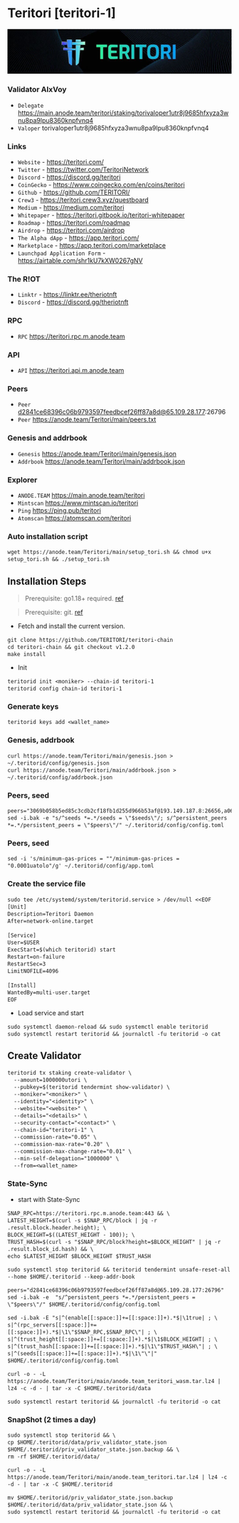 # Teritori [teritori-1]
![Teritori Guide](https://github.com/Voynitskiy/Voynitskiy/blob/main/mainnet/Teritori/Teritori.png)
### Validator AlxVoy
* `Delegate` https://main.anode.team/teritori/staking/torivaloper1utr8j9685hfxyza3wnu8pa9lpu8360knpfvnq4
* `Valoper` torivaloper1utr8j9685hfxyza3wnu8pa9lpu8360knpfvnq4
### Links
* `Website` - https://teritori.com/
* `Twitter` - https://twitter.com/TeritoriNetwork
* `Discord` - https://discord.gg/teritori
* `CoinGecko` - https://www.coingecko.com/en/coins/teritori
* `Github` - https://github.com/TERITORI/
* `Crew3` - https://teritori.crew3.xyz/questboard
* `Medium` - https://medium.com/teritori
* `Whitepaper` - https://teritori.gitbook.io/teritori-whitepaper
* `Roadmap` - https://teritori.com/roadmap
* `Airdrop` - https://teritori.com/airdrop
* `The Alpha dApp` - https://app.teritori.com/
* `Marketplace` - https://app.teritori.com/marketplace
* `Launchpad Application Form` - https://airtable.com/shr1kU7kXW0267gNV

### The R!OT
* `Linktr` - https://linktr.ee/theriotnft
* `Discord` - https://discord.gg/theriotnft

### RPC
* `RPC` https://teritori.rpc.m.anode.team

### API
* `API` https://teritori.api.m.anode.team

### Peers
* `Peer` d2841ce68396c06b9793597feedbcef26ff87a8d@65.109.28.177:26796
* `Peer` https://anode.team/Teritori/main/peers.txt

### Genesis and addrbook
* `Genesis` https://anode.team/Teritori/main/genesis.json
* `Addrbook` https://anode.team/Teritori/main/addrbook.json

### Explorer
* `ANODE.TEAM` https://main.anode.team/teritori
* `Mintscan` https://www.mintscan.io/teritori
* `Ping` https://ping.pub/teritori
* `Atomscan` https://atomscan.com/teritori

### Auto installation script
```
wget https://anode.team/Teritori/main/setup_tori.sh && chmod u+x setup_tori.sh && ./setup_tori.sh
```

## Installation Steps
>Prerequisite: go1.18+ required. [ref](https://golang.org/doc/install)

>Prerequisite: git. [ref](https://github.com/git/git)

* Fetch and install the current version.
```shell
git clone https://github.com/TERITORI/teritori-chain
cd teritori-chain && git checkout v1.2.0
make install
```
* Init
```
teritorid init <moniker> --chain-id teritori-1
teritorid config chain-id teritori-1
```

### Generate keys
```
teritorid keys add <wallet_name>
```

### Genesis, addrbook
```
curl https://anode.team/Teritori/main/genesis.json > ~/.teritorid/config/genesis.json
curl https://anode.team/Teritori/main/addrbook.json > ~/.teritorid/config/addrbook.json
```

### Peers, seed
```
peers="3069b058b5ed85c3cdb2cf18fb1d255d966b53af@193.149.187.8:26656,a06fbbb9ace823ae28a696a91daa2d0644653c28@65.21.32.200:26756"
sed -i.bak -e "s/^seeds *=.*/seeds = \"$seeds\"/; s/^persistent_peers *=.*/persistent_peers = \"$peers\"/" ~/.teritorid/config/config.toml
```
### Peers, seed
```
sed -i 's/minimum-gas-prices = ""/minimum-gas-prices = "0.0001uatolo"/g' ~/.teritorid/config/app.toml
```

### Create the service file
```
sudo tee /etc/systemd/system/teritorid.service > /dev/null <<EOF
[Unit]
Description=Teritori Daemon
After=network-online.target

[Service]
User=$USER
ExecStart=$(which teritorid) start
Restart=on-failure
RestartSec=3
LimitNOFILE=4096

[Install]
WantedBy=multi-user.target
EOF
```
* Load service and start
```
sudo systemctl daemon-reload && sudo systemctl enable teritorid
sudo systemctl restart teritorid && journalctl -fu teritorid -o cat
```

## Create Validator
```
teritorid tx staking create-validator \
  --amount=1000000utori \
  --pubkey=$(teritorid tendermint show-validator) \
  --moniker="<moniker>" \
  --identity="<identity>" \
  --website="<website>" \
  --details="<details>" \
  --security-contact="<contact>" \
  --chain-id="teritori-1" \
  --commission-rate="0.05" \
  --commission-max-rate="0.20" \
  --commission-max-change-rate="0.01" \
  --min-self-delegation="1000000" \
  --from=<wallet_name>
```

### State-Sync
* start with State-Sync
```
SNAP_RPC=https://teritori.rpc.m.anode.team:443 && \
LATEST_HEIGHT=$(curl -s $SNAP_RPC/block | jq -r .result.block.header.height); \
BLOCK_HEIGHT=$((LATEST_HEIGHT - 100)); \
TRUST_HASH=$(curl -s "$SNAP_RPC/block?height=$BLOCK_HEIGHT" | jq -r .result.block_id.hash) && \
echo $LATEST_HEIGHT $BLOCK_HEIGHT $TRUST_HASH
```
```
sudo systemctl stop teritorid && teritorid tendermint unsafe-reset-all --home $HOME/.teritorid --keep-addr-book
```
```
peers="d2841ce68396c06b9793597feedbcef26ff87a8d@65.109.28.177:26796"
sed -i.bak -e  "s/^persistent_peers *=.*/persistent_peers = \"$peers\"/" $HOME/.teritorid/config/config.toml
```
```
sed -i.bak -E "s|^(enable[[:space:]]+=[[:space:]]+).*$|\1true| ; \
s|^(rpc_servers[[:space:]]+=[[:space:]]+).*$|\1\"$SNAP_RPC,$SNAP_RPC\"| ; \
s|^(trust_height[[:space:]]+=[[:space:]]+).*$|\1$BLOCK_HEIGHT| ; \
s|^(trust_hash[[:space:]]+=[[:space:]]+).*$|\1\"$TRUST_HASH\"| ; \
s|^(seeds[[:space:]]+=[[:space:]]+).*$|\1\"\"|" $HOME/.teritorid/config/config.toml
```
```
curl -o - -L https://anode.team/Teritori/main/anode.team_teritori_wasm.tar.lz4 | lz4 -c -d - | tar -x -C $HOME/.teritorid/data
```
```
sudo systemctl restart teritorid && journalctl -fu teritorid -o cat
```

### SnapShot (2 times a day)
```
sudo systemctl stop teritorid && \
cp $HOME/.teritorid/data/priv_validator_state.json $HOME/.teritorid/priv_validator_state.json.backup && \
rm -rf $HOME/.teritorid/data/
```
```
curl -o - -L https://anode.team/Teritori/main/anode.team_teritori.tar.lz4 | lz4 -c -d - | tar -x -C $HOME/.teritorid
```
```
mv $HOME/.teritorid/priv_validator_state.json.backup $HOME/.teritorid/data/priv_validator_state.json && \
sudo systemctl restart teritorid && journalctl -fu teritorid -o cat
```

